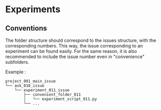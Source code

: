 # Experiments
## Conventions
The folder structure should correspond to the issues structure, with the corresponding numbers.
This way, the issue corresponding to an experiment can be found easily.
For the same reason, it is also recommended to include the issue number even in "convenience" subfolders.

Example :

```
project_001_main_issue
└── ask_010_issue
    └── experiment_011_issue
        ├── convenient_folder_011
        │   └── experiment_script_011.py
        └── ...
```